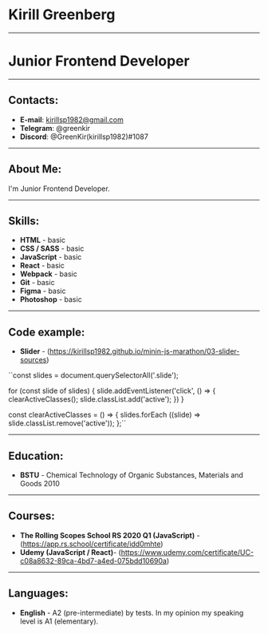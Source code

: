 # Kirill Greenberg

***

# Junior Frontend Developer

***

## Contacts:
 - **E-mail**: <kirillsp1982@gmail.com>
 - **Telegram**: @greenkir
 - **Discord**: @GreenKir(kirillsp1982)#1087

***

## About Me:
I'm Junior Frontend Developer. 

***

## Skills:
 - **HTML** - basic
 - **CSS / SASS** - basic
 - **JavaScript** - basic
 - **React** - basic
 - **Webpack** - basic
 - **Git** - basic
 - **Figma** - basic
 - **Photoshop** - basic

***

## Code example:
 - **Slider** - (https://kirillsp1982.github.io/minin-js-marathon/03-slider-sources)

``const slides = document.querySelectorAll('.slide');

for (const slide of slides) {
    slide.addEventListener('click', () => {
        clearActiveClasses();
        slide.classList.add('active');
    })
}

const clearActiveClasses = () => {
    slides.forEach ((slide) => slide.classList.remove('active'));
};``

***

## Education:
 - **BSTU** - Chemical Technology of Organic Substances, Materials and Goods 2010

***

## Courses:
 - **The Rolling Scopes School RS 2020 Q1 (JavaScript)** - (https://app.rs.school/certificate/idd0mhte)
 - **Udemy (JavaScript / React)**- (https://www.udemy.com/certificate/UC-c08a8632-89ca-4bd7-a4ed-075bdd10690a)

***

## Languages:
 - **English** - A2 (pre-intermediate) by tests. In my opinion my speaking level is A1 (elementary).